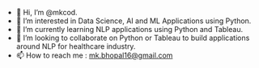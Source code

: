 - 👋 Hi, I’m @mkcod.
- 👀 I’m interested in Data Science, AI and ML Applications using Python.
- 🌱 I’m currently learning NLP applications using Python and Tableau.
- 💞️ I’m looking to collaborate on Python or Tableau to build applications around NLP for healthcare industry.
- 📫 How to reach me : mk.bhopal16@gmail.com

<!---
mkcod/mkcod is a ✨ special ✨ repository because its `README.md` (this file) appears on your GitHub profile.
You can click the Preview link to take a look at your changes.
--->
